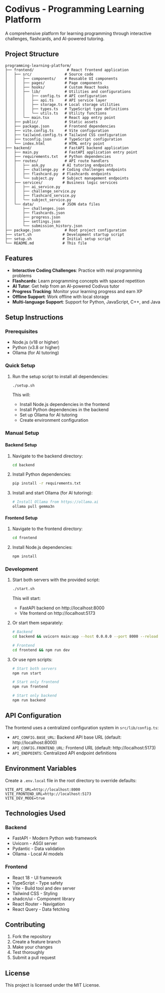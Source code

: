 # Codivus - Programming Learning Platform

A comprehensive platform for learning programming through interactive challenges, flashcards, and AI-powered tutoring.

## Project Structure

```
programming-learning-platform/
├── frontend/               # React frontend application
│   ├── src/               # Source code
│   │   ├── components/    # Reusable UI components
│   │   ├── pages/         # Page components
│   │   ├── hooks/         # Custom React hooks
│   │   ├── lib/           # Utilities and configurations
│   │   │   ├── config.ts  # API configuration
│   │   │   ├── api.ts     # API service layer
│   │   │   ├── storage.ts # Local storage utilities
│   │   │   ├── types.ts   # TypeScript type definitions
│   │   │   └── utils.ts   # Utility functions
│   │   └── main.tsx       # React app entry point
│   ├── public/            # Static assets
│   ├── package.json       # Frontend dependencies
│   ├── vite.config.ts     # Vite configuration
│   ├── tailwind.config.ts # Tailwind CSS configuration
│   ├── tsconfig.json      # TypeScript configuration
│   └── index.html         # HTML entry point
├── backend/               # FastAPI backend application
│   ├── main.py            # FastAPI application entry point
│   ├── requirements.txt   # Python dependencies
│   ├── routes/            # API route handlers
│   │   ├── ask.py        # AI tutoring endpoints
│   │   ├── challenge.py  # Coding challenges endpoints
│   │   ├── flashcard.py  # Flashcards endpoints
│   │   └── subject.py    # Subject management endpoints
│   ├── services/         # Business logic services
│   │   ├── ai_service.py
│   │   ├── challenge_service.py
│   │   ├── flashcard_service.py
│   │   └── subject_service.py
│   └── data/             # JSON data files
│       ├── challenges.json
│       ├── flashcards.json
│       ├── progress.json
│       ├── settings.json
│       └── submission_history.json
├── package.json           # Root project configuration
├── start.sh              # Development startup script
├── setup.sh              # Initial setup script
└── README.md             # This file
```

## Features

- **Interactive Coding Challenges**: Practice with real programming problems
- **Flashcards**: Learn programming concepts with spaced repetition
- **AI Tutor**: Get help from an AI-powered Codivus tutor
- **Progress Tracking**: Monitor your learning progress and earn XP
- **Offline Support**: Work offline with local storage
- **Multi-language Support**: Support for Python, JavaScript, C++, and Java

## Setup Instructions

### Prerequisites

- Node.js (v18 or higher)
- Python (v3.8 or higher)
- Ollama (for AI tutoring)

### Quick Setup

1. Run the setup script to install all dependencies:
   ```bash
   ./setup.sh
   ```

   This will:
   - Install Node.js dependencies in the frontend
   - Install Python dependencies in the backend
   - Set up Ollama for AI tutoring
   - Create environment configuration

### Manual Setup

#### Backend Setup

1. Navigate to the backend directory:
   ```bash
   cd backend
   ```

2. Install Python dependencies:
   ```bash
   pip install -r requirements.txt
   ```

3. Install and start Ollama (for AI tutoring):
   ```bash
   # Install Ollama from https://ollama.ai
   ollama pull gemma3n
   ```

#### Frontend Setup

1. Navigate to the frontend directory:
   ```bash
   cd frontend
   ```

2. Install Node.js dependencies:
   ```bash
   npm install
   ```

### Development

1. Start both servers with the provided script:
   ```bash
   ./start.sh
   ```

   This will start:
   - FastAPI backend on http://localhost:8000
   - Vite frontend on http://localhost:5173

2. Or start them separately:
   ```bash
   # Backend
   cd backend && uvicorn main:app --host 0.0.0.0 --port 8000 --reload
   
   # Frontend
   cd frontend && npm run dev
   ```

3. Or use npm scripts:
   ```bash
   # Start both servers
   npm run start
   
   # Start only frontend
   npm run frontend
   
   # Start only backend
   npm run backend
   ```

## API Configuration

The frontend uses a centralized configuration system in `src/lib/config.ts`:

- `API_CONFIG.BASE_URL`: Backend API base URL (default: http://localhost:8000)
- `API_CONFIG.FRONTEND_URL`: Frontend URL (default: http://localhost:5173)
- `API_ENDPOINTS`: Centralized API endpoint definitions

## Environment Variables

Create a `.env.local` file in the root directory to override defaults:

```env
VITE_API_URL=http://localhost:8000
VITE_FRONTEND_URL=http://localhost:5173
VITE_DEV_MODE=true
```

## Technologies Used

### Backend
- FastAPI - Modern Python web framework
- Uvicorn - ASGI server
- Pydantic - Data validation
- Ollama - Local AI models

### Frontend
- React 18 - UI framework
- TypeScript - Type safety
- Vite - Build tool and dev server
- Tailwind CSS - Styling
- shadcn/ui - Component library
- React Router - Navigation
- React Query - Data fetching

## Contributing

1. Fork the repository
2. Create a feature branch
3. Make your changes
4. Test thoroughly
5. Submit a pull request

## License

This project is licensed under the MIT License.
